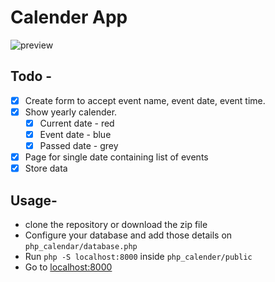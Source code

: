 # Calender App

![preview](https://raw.githubusercontent.com/durlavk98/tweety/main/public/php_calendar.png)

## Todo -
- [x] Create form to accept event name, event date, event time.
- [x] Show yearly calender.
  - [x] Current date - red
  - [x] Event date - blue
  - [x] Passed date - grey
- [x] Page for single date containing list of events
- [x] Store data

## Usage-
- clone the repository or download the zip file
- Configure your database and add those details on `php_calendar/database.php`
- Run `php -S localhost:8000` inside `php_calender/public`
- Go to [localhost:8000](http://localhost:8000/)
